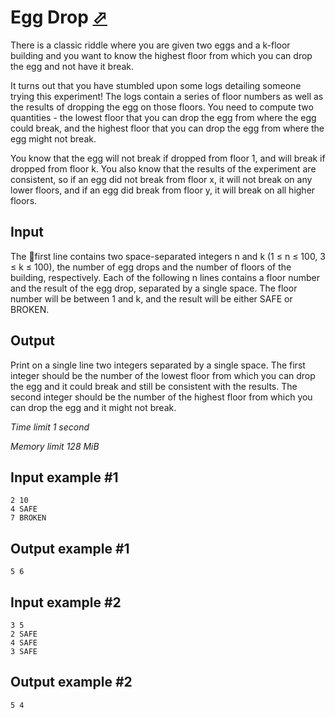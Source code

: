 # Egg Drop [⬀](https://www.e-olymp.com/en/contests/9151/problems/79574)

There is a classic riddle where you are given two eggs and a k-floor building and you want to know the highest floor from which you can drop the egg and not have it break.

It turns out that you have stumbled upon some logs detailing someone trying this experiment! The logs contain a series of floor numbers as well as the results of dropping the egg on those floors. You need to compute two quantities - the lowest floor that you can drop the egg from where the egg could break, and the highest floor that you can drop the egg from where the egg might not break.

You know that the egg will not break if dropped from floor 1, and will break if dropped from floor k. You also know that the results of the experiment are consistent, so if an egg did not break from floor x, it will not break on any lower floors, and if an egg did break from floor y, it will break on all higher floors.

## Input

The first line contains two space-separated integers n and k (1 ≤ n ≤ 100, 3 ≤ k ≤ 100), the number of egg drops and the number of floors of the building, respectively. Each of the following n lines contains a floor number and the result of the egg drop, separated by a single space. The floor number will be between 1 and k, and the result will be either SAFE or BROKEN.

## Output

Print on a single line two integers separated by a single space. The first integer should be the number of the lowest floor from which you can drop the egg and it could break and still be consistent with the results. The second integer should be the number of the highest floor from which you can drop the egg and it might not break.

_Time limit 1 second_

_Memory limit 128 MiB_

## Input example #1
```
2 10
4 SAFE
7 BROKEN
```

## Output example #1
``
5 6
``

## Input example #2
```
3 5
2 SAFE
4 SAFE
3 SAFE
```

## Output example #2
```
5 4
```
